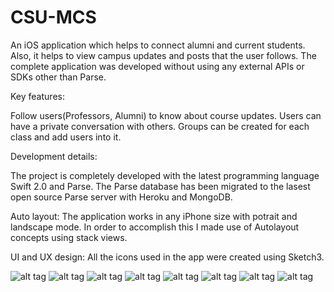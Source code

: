 # CSU-MCS

An iOS application which helps to connect alumni and current students. Also, it helps to view campus updates and posts that the user follows. The complete application was developed without using any external APIs or SDKs other than Parse.

Key features:

Follow users(Professors, Alumni) to know about course updates.
Users can have a private conversation with others.
Groups can be created for each class and add users into it.

Development details:

The project is completely developed with the latest programming language Swift 2.0 and Parse. The Parse database has been migrated to the lasest open source Parse server with Heroku and MongoDB. 

Auto layout:
The application works in any iPhone size with potrait and landscape mode. In order to accomplish this I made use of Autolayout concepts using stack views. 

UI and UX design:
All the icons used in the app were created using Sketch3. 

![alt tag](https://github.com/godenasai/CSU-MCS/blob/master/ScreenShots/Screen%20Shot%202016-04-03%20at%206.49.58%20PM.png)
![alt tag](https://github.com/godenasai/CSU-MCS/blob/master/ScreenShots/Screen%20Shot%202016-04-03%20at%206.50.16%20PM.png)
![alt tag](https://github.com/godenasai/CSU-MCS/blob/master/ScreenShots/Screen%20Shot%202016-04-03%20at%206.50.28%20PM.png)
![alt tag](https://github.com/godenasai/CSU-MCS/blob/master/ScreenShots/Screen%20Shot%202016-04-03%20at%206.50.42%20PM.png)
![alt tag](https://github.com/godenasai/CSU-MCS/blob/master/ScreenShots/Screen%20Shot%202016-04-03%20at%206.50.54%20PM.png)
![alt tag](https://github.com/godenasai/CSU-MCS/blob/master/ScreenShots/Screen%20Shot%202016-04-03%20at%206.51.04%20PM.png)
![alt tag](https://github.com/godenasai/CSU-MCS/blob/master/ScreenShots/Screen%20Shot%202016-04-03%20at%206.52.02%20PM.png)
![alt tag](https://github.com/godenasai/CSU-MCS/blob/master/ScreenShots/Screen%20Shot%202016-04-06%20at%206.29.36%20PM.png)
